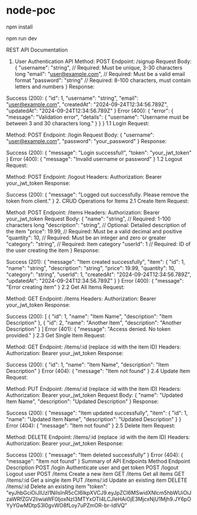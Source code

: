 # node-poc

npm install

npm run dev


REST API Documentation
1. User Authentication API
Method: POST
Endpoint: /signup
Request Body:
{
  "username": "string", // Required: Must be unique, 3-30 characters long
  "email": "user@example.com", // Required: Must be a valid email format
  "password": "string" // Required: 8-100 characters, must contain letters and numbers
}
Response:

Success (200):
{
  "id": 1,
  "username": "string",
  "email": "user@example.com",
  "createdAt": "2024-09-24T12:34:56.789Z",
  "updatedAt": "2024-09-24T12:34:56.789Z"
}
Error (400):
{
  "error": {
    "message": "Validation error",
    "details": {
      "username": "Username must be between 3 and 30 characters long."
    }
  }
}
1.1 Login
Request:

Method: POST
Endpoint: /login
Request Body:
{
  "username": "user@example.com",
  "password": "your_password"
}
Response:

Success (200):
{
  "message": "Login successful!",
  "token": "your_jwt_token"
}
Error (400):
{
  "message": "Invalid username or password"
}
1.2 Logout
Request:

Method: POST
Endpoint: /logout
Headers:
Authorization: Bearer your_jwt_token
Response:

Success (200):
{
  "message": "Logged out successfully. Please remove the token from client."
}
2. CRUD Operations for Items
2.1 Create Item
Request:

Method: POST
Endpoint: /items
Headers:
Authorization: Bearer your_jwt_token
Request Body:
{
  "name": "string", // Required: 1-100 characters long
  "description": "string", // Optional: Detailed description of the item
  "price": 19.99, // Required: Must be a valid decimal and positive
  "quantity": 10, // Required: Must be an integer and zero or greater
  "category": "string", // Required: Item category
  "userId": 1 // Required: ID of the user creating the item
}
Response:

Success (201):
{
  "message": "Item created successfully",
  "item": {
    "id": 1,
    "name": "string",
    "description": "string",
    "price": 19.99,
    "quantity": 10,
    "category": "string",
    "userId": 1,
    "createdAt": "2024-09-24T12:34:56.789Z",
    "updatedAt": "2024-09-24T12:34:56.789Z"
  }
}
Error (400):
{
  "message": "Error creating item"
}
2.2 Get All Items
Request:

Method: GET
Endpoint: /items
Headers:
Authorization: Bearer your_jwt_token
Response:

Success (200):
[
  {
    "id": 1,
    "name": "Item Name",
    "description": "Item Description"
  },
  {
    "id": 2,
    "name": "Another Item",
    "description": "Another Description"
  }
]
Error (401):
{
  "message": "Access denied. No token provided."
}
2.3 Get Single Item
Request:

Method: GET
Endpoint: /items/:id (replace :id with the item ID)
Headers:
Authorization: Bearer your_jwt_token
Response:

Success (200):
{
  "id": 1,
  "name": "Item Name",
  "description": "Item Description"
}
Error (404):
{
  "message": "Item not found"
}
2.4 Update Item
Request:

Method: PUT
Endpoint: /items/:id (replace :id with the item ID)
Headers:
Authorization: Bearer your_jwt_token
Request Body:
{
  "name": "Updated Item Name",
  "description": "Updated Description"
}
Response:

Success (200):
{
  "message": "Item updated successfully",
  "item": {
    "id": 1,
    "name": "Updated Item Name",
    "description": "Updated Description"
  }
}
Error (404):
{
  "message": "Item not found"
}
2.5 Delete Item
Request:

Method: DELETE
Endpoint: /items/:id (replace :id with the item ID)
Headers:
Authorization: Bearer your_jwt_token
Response:

Success (200):
{
  "message": "Item deleted successfully"
}
Error (404):
{
  "message": "Item not found"
}
Summary of API Endpoints
Method	Endpoint	Description
POST	/login	Authenticate user and get token
POST	/logout	Logout user
POST	/items	Create a new item
GET	/items	Get all items
GET	/items/:id	Get a single item
PUT	/items/:id	Update an existing item
DELETE	/items/:id	Delete an existing item
"token": "eyJhbGciOiJIUzI1NiIsInR5cCI6IkpXVCJ9.eyJpZCI6MSwidXNlcm5hbWUiOiJzaWRfZGV2IiwiaWF0IjoxNzI3MTYxOTI4LCJleHAiOjE3MjcxNjU1Mjh9.JY6pOYyYGwMDtpS3l0gvWO8fLoy7uPZmOR-br-IdIVQ"
